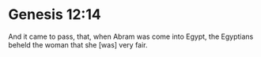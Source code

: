 # Genesis 12:14

And it came to pass, that, when Abram was come into Egypt, the Egyptians beheld the woman that she [was] very fair.